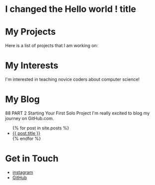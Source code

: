 # I changed the Hello world ! title

# My Projects
Here is a list of projects that I am working on:
# My Interests
I'm interested in teaching novice coders about computer science!
# My Blog
88 PART 2 Starting Your First Solo Project
I'm really excited to blog my journey on GitHub.com.

<ul>
{% for post in site.posts %}
<li>
<a href="{{ post.url }}">{{ post.title }}</a>
</li>
{% endfor %}
</ul>

# Get in Touch
<ul>
<li><a href="https://instagram.com/{{ site.instagram_username 
}}">instagram</a></li>
<li><a href="https://github.com/{{ site.github_username 
}}">GitHub</a></li>
</ul>
